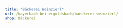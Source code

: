 ```yaml
---
title: "Bäckerei Weinzierl"
url: /bayerbach-bei-ergoldsbach/baeckerei-weinzierl/
shop: Bäckerei
---
```

